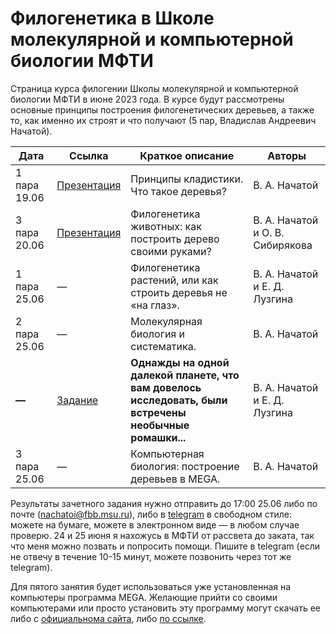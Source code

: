 # Филогенетика в Школе молекулярной и компьютерной биологии МФТИ

Страница курса филогении Школы молекулярной и компьютерной биологии МФТИ в июне 2023 года. В курсе будут рассмотрены основные принципы построения филогенетических деревьев, а также то, как именно их строят и что получают (5 пар, Владислав Андреевич Начатой). 

| Дата | Ссылка | Краткое описание | Авторы |
| ----------- | ----------- | ----------- | ----------- |
| 1 пара 19.06 | [Презентация](https://disk.yandex.ru/i/tdpBl1_P5bdKsg) | Принципы кладистики. Что такое деревья? | В. А. Начатой |
| 3 пара 20.06 | [Презентация](https://disk.yandex.ru/i/pj1dHq7ZM6S8AA) | Филогенетика животных: как построить дерево своими руками? | В. А. Начатой и О. В. Сибирякова |
| 1 пара 25.06 | — | Филогенетика растений, или как строить деревья не «на глаз».  | В. А. Начатой и Е. Д. Лузгина |
| 2 пара 25.06 | — | Молекулярная биология и систематика. | В. А. Начатой |
| __—__ | [Задание](https://disk.yandex.ru/d/LmBiZhAM5p6wlQ) | __Однажды на одной далекой планете, что вам довелось исследовать, были встречены необычные ромашки...__ | В. А. Начатой и Е. Д. Лузгина |
| 3 пара 25.06 | — | Компьютерная биология: построение деревьев в MEGA. | В. А. Начатой |

Результаты зачетного задания нужно отправить до 17:00 25.06 либо по почте (nachatoi@fbb.msu.ru), либо в [telegram](https://t.me/Subpolare) в свободном стиле: можете на бумаге, можете в электронном виде — в любом случае проверю. 24 и 25 июня я нахожусь в МФТИ от рассвета до заката, так что меня можно позвать и попросить помощи. Пишите в telegram (если не отвечу в течение 10-15 минут, можете позвонить через тот же telegram). 

Для пятого занятия будет использоваться уже установленная на компьютеры программа MEGA. Желающие прийти со своими компьютерами или просто установить эту программу могут скачать ее либо с [официальнома сайта](https://www.megasoftware.net), либо [по ссылке](https://disk.yandex.ru/d/EaJjL_iQNbxvSQ). 


